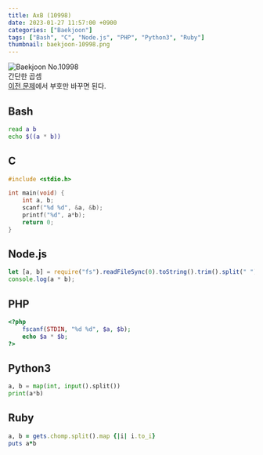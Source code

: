 ```yaml
---
title: AxB (10998)
date: 2023-01-27 11:57:00 +0900
categories: ["Baekjoon"]
tags: ["Bash", "C", "Node.js", "PHP", "Python3", "Ruby"]
thumbnail: baekjoon-10998.png
---
```


![Baekjoon No.10998](baekjoon-10998.png)  
간단한 곱셈  
[이전 문제](/posts/baekjoon-1001/)에서 부호만 바꾸면 된다.

## Bash
```bash
read a b
echo $((a * b))
```

## C
```c
#include <stdio.h>

int main(void) {
	int a, b;
	scanf("%d %d", &a, &b);
	printf("%d", a*b);
	return 0;
}
```

## Node.js
```javascript
let [a, b] = require("fs").readFileSync(0).toString().trim().split(" ").map(Number);
console.log(a * b);
```

## PHP
```php
<?php
	fscanf(STDIN, "%d %d", $a, $b);
	echo $a * $b;
?>
```

## Python3
```python
a, b = map(int, input().split())
print(a*b)
```

## Ruby
```ruby
a, b = gets.chomp.split().map {|i| i.to_i}
puts a*b
```
